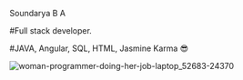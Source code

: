 Soundarya B A

  #Full stack developer.
  
  #JAVA, Angular, SQL, HTML, Jasmine Karma 😎

![woman-programmer-doing-her-job-laptop_52683-24370](https://user-images.githubusercontent.com/64962296/120926714-b1fa6480-c6fb-11eb-9029-719fe3feea53.jpg)


